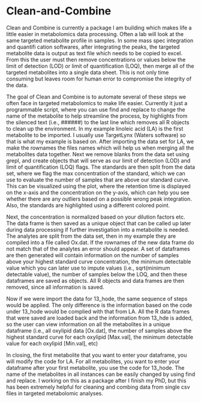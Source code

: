 # Clean-and-Combine
Clean and Combine is currently a package I am building which makes life a little easier in metabolomics data processing. 
Often a lab will look at the same targeted metabolite profile in samples.  In some mass spec integration and quantifi
cation softwares, after integrating the peaks, the targeted metabolite data is output as text file which needs to be copied to excel.  
From this the user must then remove concentrations or values below the limit of detection (LOD) or limit of quantification (LOQ),
then merge all of the targeted metabolites into a single data sheet.  This is not only time consuming but leaves room for human error to
compromise the integrity of the data.

The goal of Clean and Combine is to automate several of these steps we often face in targeted metabolomics to make life easier. 
Currently it just a programmable script, where you can use find and replace to change the name of the metabolite to help streamline 
the process, by highlights from the silenced text (i.e., ######) to the last line which removes all R objects to clean up the environment. 
In my example linoleic acid (LA) is the first metabolite to be imported.  I usually use TargetLynx (Waters software) so that is what my
example is based on.  After importing the data set for LA, we make the rownames the files names which will help us when merging all the
metabolites data together. Next we remove blanks from the data set using grepl, and create objects that will serve as our limit of 
detection (LOD) and limit of quantification (LOQ) flags.  The standards are then split from the data set, where we flag the max 
concentration of the standard, which we can use to evaluate the number of samples that are above our standard curve. This can be
visualized using the plot, where the retention time is displayed on the x-axis and the concentration on the y-axis, which can help
you see whether there are any outliers based on a possible wrong peak integration.  Also, the standards are highlighted using a
different colored point.

Next, the concentration is normalized based on your dilution factors etc.  The data frame is then saved as a unique object that can be
called up later during data processing if further investigation into a metabolite is needed. The analytes are split from the data set,
then in my example they are compiled into a file called Ox.dat.  If the rownames of the new data frame do not match that of the analytes
an error should appear. A set of dataframes are then generated will contain information on the number of samples above your highest 
standard curve concentration, the minimum detectable value which you can later use to impute values (i.e., sqrt(minimum detectable value),
the number of samples below the LOQ, and then these dataframes are saved as objects. All R objects and data frames are then removed, since
all information is saved. 

Now if we were import the data for 13_hode, the same sequence of steps would be applied.  The only difference is the information based on 
the code under 13_hode would be complied with that from LA.  All the R data frames that were saved are loaded back and the information 
from 13_hde is added, so the user can view information on all the metabolites in a unique dataframe (i.e., all oxylipid data [Ox.dat],
the number of samples above the highest standard curve for each oxylipid [Max.val], the minimum detectable value for each oxylipid 
[Min.val], etc)

In closing, the first metabolite that you want to enter your dataframe, you will modify the code for LA.  For all metabolites, you want
to enter your dataframe after your first metabolite, you use the code for 13_hode.  The name of the metabolites in all instances can be
easily changed by using find and replace. I working on this as a package after I finish my PhD, but this has been extremely helpful for
cleaning and combing data from single csv files in targeted metabolomic analyses.
